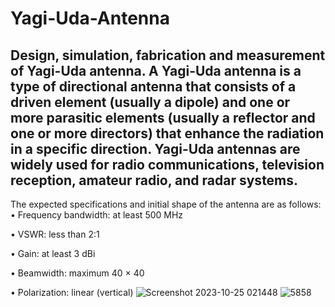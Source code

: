 # Yagi-Uda-Antenna

## Design, simulation, fabrication and measurement of Yagi-Uda antenna. A Yagi-Uda antenna is a type of directional antenna that consists of a driven element (usually a dipole) and one or more parasitic elements (usually a reflector and one or more directors) that enhance the radiation in a specific direction. Yagi-Uda antennas are widely used for radio communications, television reception, amateur radio, and radar systems.


The expected specifications and initial shape of the antenna are as follows:
• Frequency bandwidth: at least 500 MHz

• VSWR: less than 2:1

• Gain: at least 3 dBi

• Beamwidth: maximum 40 × 40

• Polarization: linear (vertical)
![Screenshot 2023-10-25 021448](https://github.com/mamad-hosn/Antenna/assets/90955072/d0b882a6-5cb0-4396-bf59-3ea7efc533f2)
![5858](https://github.com/mamad-hosn/Antenna/assets/90955072/8755fa9b-ee4e-45d6-8877-fab3552c666d)

